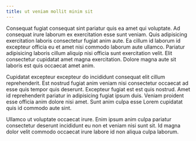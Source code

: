 ```yaml
---
title: ut veniam mollit minim sit
---
```


Consequat fugiat consequat sint pariatur quis ea amet qui voluptate. Ad consequat irure laborum ex exercitation esse sunt veniam. Quis adipisicing exercitation laboris consectetur fugiat anim aute. Ea cillum id laborum id excepteur officia eu et amet nisi commodo laborum aute ullamco. Pariatur adipisicing laboris cillum aliquip nisi officia sunt exercitation velit. Elit consectetur cupidatat amet magna exercitation. Dolore magna aute sit laboris est quis occaecat amet anim.

Cupidatat excepteur excepteur do incididunt consequat elit cillum reprehenderit. Est nostrud fugiat anim veniam nisi consectetur occaecat ad esse quis tempor quis deserunt. Excepteur fugiat est est quis nostrud. Amet id reprehenderit pariatur in adipisicing fugiat ipsum duis. Veniam proident esse officia anim dolore nisi amet. Sunt anim culpa esse Lorem cupidatat quis id commodo aute sint.

Ullamco ut voluptate occaecat irure. Enim ipsum anim culpa pariatur consectetur deserunt incididunt eu non et veniam nisi sunt sit. Id magna dolor velit commodo occaecat irure labore id non aliqua culpa laborum.